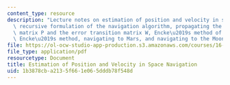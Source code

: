 ```yaml
---
content_type: resource
description: "Lecture notes on estimation of position and velocity in space navigation,\
  \ recursive formulation of the navigation algorithm, propagating the covariance\
  \ matrix P and the error transition matrix W, Encke\u2019s method of orbital integration,\
  \ Encke\u2019s method, navigating to Mars, and navigating to the Moon."
file: https://ol-ocw-studio-app-production.s3.amazonaws.com/courses/16-346-astrodynamics-fall-2008/1b3878cba2135f661e065dddb78f548d_lec_23.pdf
file_type: application/pdf
resourcetype: Document
title: Estimation of Position and Velocity in Space Navigation
uid: 1b3878cb-a213-5f66-1e06-5dddb78f548d
---
```

